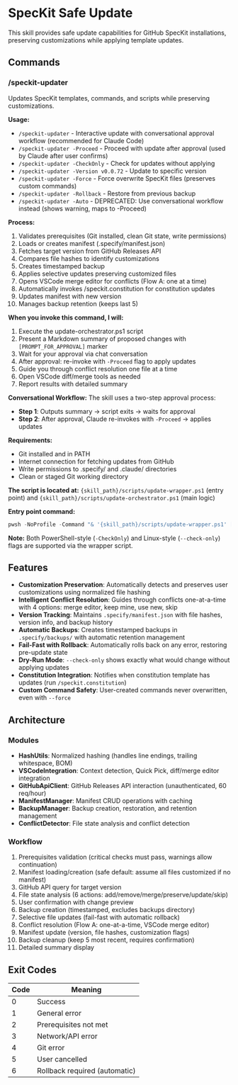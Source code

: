 # SpecKit Safe Update

This skill provides safe update capabilities for GitHub SpecKit installations, preserving customizations while applying template updates.

## Commands

### /speckit-updater

Updates SpecKit templates, commands, and scripts while preserving customizations.

**Usage:**
- `/speckit-updater` - Interactive update with conversational approval workflow (recommended for Claude Code)
- `/speckit-updater -Proceed` - Proceed with update after approval (used by Claude after user confirms)
- `/speckit-updater -CheckOnly` - Check for updates without applying
- `/speckit-updater -Version v0.0.72` - Update to specific version
- `/speckit-updater -Force` - Force overwrite SpecKit files (preserves custom commands)
- `/speckit-updater -Rollback` - Restore from previous backup
- `/speckit-updater -Auto` - DEPRECATED: Use conversational workflow instead (shows warning, maps to -Proceed)

**Process:**
1. Validates prerequisites (Git installed, clean Git state, write permissions)
2. Loads or creates manifest (.specify/manifest.json)
3. Fetches target version from GitHub Releases API
4. Compares file hashes to identify customizations
5. Creates timestamped backup
6. Applies selective updates preserving customized files
7. Opens VSCode merge editor for conflicts (Flow A: one at a time)
8. Automatically invokes /speckit.constitution for constitution updates
9. Updates manifest with new version
10. Manages backup retention (keeps last 5)

**When you invoke this command, I will:**
1. Execute the update-orchestrator.ps1 script
2. Present a Markdown summary of proposed changes with `[PROMPT_FOR_APPROVAL]` marker
3. Wait for your approval via chat conversation
4. After approval: re-invoke with `-Proceed` flag to apply updates
5. Guide you through conflict resolution one file at a time
6. Open VSCode diff/merge tools as needed
7. Report results with detailed summary

**Conversational Workflow:** The skill uses a two-step approval process:
- **Step 1**: Outputs summary → script exits → waits for approval
- **Step 2**: After approval, Claude re-invokes with `-Proceed` → applies updates

**Requirements:**
- Git installed and in PATH
- Internet connection for fetching updates from GitHub
- Write permissions to .specify/ and .claude/ directories
- Clean or staged Git working directory

**The script is located at:** `{skill_path}/scripts/update-wrapper.ps1` (entry point) and `{skill_path}/scripts/update-orchestrator.ps1` (main logic)

**Entry point command:**
```powershell
pwsh -NoProfile -Command "& '{skill_path}/scripts/update-wrapper.ps1' [parameters]"
```

**Note:** Both PowerShell-style (`-CheckOnly`) and Linux-style (`--check-only`) flags are supported via the wrapper script.

## Features

- **Customization Preservation**: Automatically detects and preserves user customizations using normalized file hashing
- **Intelligent Conflict Resolution**: Guides through conflicts one-at-a-time with 4 options: merge editor, keep mine, use new, skip
- **Version Tracking**: Maintains `.specify/manifest.json` with file hashes, version info, and backup history
- **Automatic Backups**: Creates timestamped backups in `.specify/backups/` with automatic retention management
- **Fail-Fast with Rollback**: Automatically rolls back on any error, restoring pre-update state
- **Dry-Run Mode**: `--check-only` shows exactly what would change without applying updates
- **Constitution Integration**: Notifies when constitution template has updates (run `/speckit.constitution`)
- **Custom Command Safety**: User-created commands never overwritten, even with `--force`

## Architecture

### Modules
- **HashUtils**: Normalized hashing (handles line endings, trailing whitespace, BOM)
- **VSCodeIntegration**: Context detection, Quick Pick, diff/merge editor integration
- **GitHubApiClient**: GitHub Releases API interaction (unauthenticated, 60 req/hour)
- **ManifestManager**: Manifest CRUD operations with caching
- **BackupManager**: Backup creation, restoration, and retention management
- **ConflictDetector**: File state analysis and conflict detection

### Workflow
1. Prerequisites validation (critical checks must pass, warnings allow continuation)
2. Manifest loading/creation (safe default: assume all files customized if no manifest)
3. GitHub API query for target version
4. File state analysis (6 actions: add/remove/merge/preserve/update/skip)
5. User confirmation with change preview
6. Backup creation (timestamped, excludes backups directory)
7. Selective file updates (fail-fast with automatic rollback)
8. Conflict resolution (Flow A: one-at-a-time, VSCode merge editor)
9. Manifest update (version, file hashes, customization flags)
10. Backup cleanup (keep 5 most recent, requires confirmation)
11. Detailed summary display

## Exit Codes

| Code | Meaning |
|------|---------|
| 0 | Success |
| 1 | General error |
| 2 | Prerequisites not met |
| 3 | Network/API error |
| 4 | Git error |
| 5 | User cancelled |
| 6 | Rollback required (automatic) |
